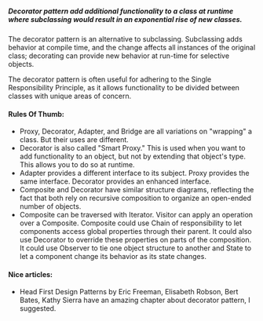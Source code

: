 ##### Decorator pattern add additional functionality to a class at runtime where subclassing would result in an exponential rise of new classes.

The decorator pattern is an alternative to subclassing. Subclassing adds behavior at compile time, and the change affects all instances of the original class; decorating can provide new behavior at run-time for selective objects.

The decorator pattern is often useful for adhering to the Single Responsibility Principle, as it allows functionality to be divided between classes with unique areas of concern.

#### Rules Of Thumb:
+ Proxy, Decorator, Adapter, and Bridge are all variations on "wrapping" a class. But their uses are different.
+ Decorator is also called "Smart Proxy." This is used when you want to add functionality to an object, but not by extending that object's type. This allows you to do so at runtime.
+ Adapter provides a different interface to its subject. Proxy provides the same interface. Decorator provides an enhanced interface.
+ Composite and Decorator have similar structure diagrams, reflecting the fact that both rely on recursive composition to organize an open-ended number of objects.
+ Composite can be traversed with Iterator. Visitor can apply an operation over a Composite. Composite could use Chain of responsibility to let components access global properties through their parent. It could also use Decorator to override these properties on parts of the composition. It could use Observer to tie one object structure to another and State to let a component change its behavior as its state changes.

#### Nice articles:
+ Head First Design Patterns by Eric Freeman, Elisabeth Robson, Bert Bates, Kathy Sierra have an amazing chapter about decorator pattern, I suggested.
